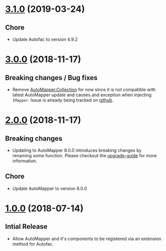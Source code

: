 # [3.1.0](https://www.nuget.org/packages/AutoMapper.Extensions.Autofac.DependencyInjection/3.1.0) (2019-03-24)

## Chore

* Update Autofac to version 4.9.2

# [3.0.0](https://www.nuget.org/packages/AutoMapper.Extensions.Autofac.DependencyInjection/3.0.0) (2018-11-17)

## Breaking changes / Bug fixes

* Remove [AutoMapper.Collection](https://github.com/AutoMapper/AutoMapper.Collection) for now since it is not compatible with latest AutoMapper update and causes and exception when injecting `IMapper`. Issue is already being tracked on [github](https://github.com/AutoMapper/AutoMapper.Collection/issues/115). 

# [2.0.0](https://www.nuget.org/packages/AutoMapper.Extensions.Autofac.DependencyInjection/2.0.0) (2018-11-17)

## Breaking changes

* Updating to AutoMapper 8.0.0 introduces breaking changes by renaming some function. Please checkout the [upgrade-guide](https://github.com/AutoMapper/AutoMapper/blob/master/docs/8.0-Upgrade-Guide.md) for more information.

## Chore

* Update AutoMapper to version 8.0.0

# [1.0.0](https://www.nuget.org/packages/AutoMapper.Extensions.Autofac.DependencyInjection/1.0.0) (2018-07-14)

## Intial Release

* Allow AutoMapper and it's components to be registered via an extension method for Autofac.